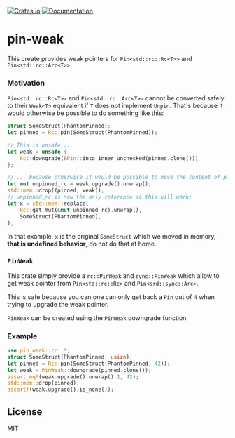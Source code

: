 <!-- README.md is generated from the README.tpl file with
      `cargo install cargo-readme && cargo readme > README.md`
 -->
[![Crates.io](https://img.shields.io/crates/p/pin-weak.svg)](https://crates.io/crates/pin-weak)
[![Documentation](https://docs.rs/pin-weak/badge.svg)](https://docs.rs/pin-weak/)

# pin-weak

This create provides weak pointers for `Pin<std::rc::Rc<T>>` and  `Pin<std::rc::Arc<T>>`

### Motivation

`Pin<std::rc::Rc<T>>` and `Pin<std::rc::Arc<T>>` cannot be converted safely to
their `Weak<T>` equivalent if `T` does not implement `Unpin`.
That's because it would otherwise be possible to do something like this:

```rust
struct SomeStruct(PhantomPinned);
let pinned = Rc::pin(SomeStruct(PhantomPinned));

// This is unsafe ...
let weak = unsafe {
    Rc::downgrade(&Pin::into_inner_unchecked(pinned.clone()))
};

// ... because otherwise it would be possible to move the content of pinned:
let mut unpinned_rc = weak.upgrade().unwrap();
std::mem::drop((pinned, weak));
// unpinned_rc is now the only reference so this will work:
let x = std::mem::replace(
    Rc::get_mut(&mut unpinned_rc).unwrap(),
    SomeStruct(PhantomPinned),
);
```

In that example, `x` is the original `SomeStruct` which we moved in memory,
**that is undefined behavior**, do not do that at home.

### `PinWeak`

This crate simply provide a `rc::PinWeak` and `sync::PinWeak` which allow to
get weak pointer from `Pin<std::rc::Rc>` and `Pin<srd::sync::Arc>`.

This is safe because you can one can only get back a `Pin` out of it when
trying to upgrade the weak pointer.

`PinWeak` can be created using the `PinWeak` downgrade function.

### Example

```rust
use pin_weak::rc::*;
struct SomeStruct(PhantomPinned, usize);
let pinned = Rc::pin(SomeStruct(PhantomPinned, 42));
let weak = PinWeak::downgrade(pinned.clone());
assert_eq!(weak.upgrade().unwrap().1, 42);
std::mem::drop(pinned);
assert!(weak.upgrade().is_none());
```


## License

MIT
